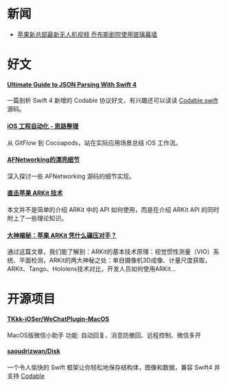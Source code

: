 
# 新闻

- [苹果新总部最新无人机视频 乔布斯剧院使用玻璃幕墙](http://digi.tech.qq.com/a/20170818/012080.htm)

# 好文

#### [Ultimate Guide to JSON Parsing With Swift 4](http://benscheirman.com/2017/06/ultimate-guide-to-json-parsing-with-swift-4/)

一篇剖析 Swift 4 新增的 Codable 协议好文，有兴趣还可以读读 [Codable.swift](https://github.com/apple/swift/blob/master/stdlib/public/core/Codable.swift) 源码。

#### [iOS 工程自动化 - 思路整理](http://www.jianshu.com/p/dee8a75ed0c0)

从 GitFlow 到 Cocoapods，站在实际应用场景总结 iOS 工作流。

#### [AFNetworking的漂亮细节](http://www.jianshu.com/p/ddf79f0763a7)

深入探讨一些 AFNetworking 源码的细节实现。

#### [直击苹果 ARKit 技术](http://www.jianshu.com/p/7faa4a3af589)

本文并不是简单的介绍 ARKit 中的 API 如何使用，而是在介绍 ARKit API 的同时附上了一些理论知识。

#### [大神揭秘：苹果 ARKit 凭什么碾压对手？](https://mp.weixin.qq.com/s/OshwgQSyveaoh1QepZMctA)

通过这篇文章，我们能了解到：ARKit的基本技术原理：视觉惯性测量（VIO）系统、平面检测，ARKit的两大神秘之处：单目摄像机3D成像、计量尺度获取，ARKit、Tango、Hololens技术对比，开发人员如何使用ARKit...

# 开源项目

#### [TKkk-iOSer/WeChatPlugin-MacOS](https://github.com/TKkk-iOSer/WeChatPlugin-MacOS)

MacOS版微信小助手 功能: 自动回复、消息防撤回、远程控制、微信多开

#### [saoudrizwan/Disk](https://github.com/saoudrizwan/Disk)

一个令人愉快的 Swift 框架让你轻松地保存结构体，图像和数据，兼容 Swift4 并支持 [Codable](https://developer.apple.com/documentation/swift/codable)
